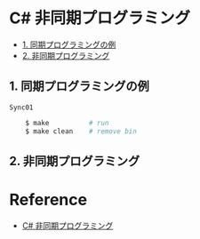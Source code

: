 <!--
 FileName:      readme
 Author:        8ucchiman
 CreatedDate:   2023-09-19 13:54:39
 LastModified:  2023-01-25 10:56:12 +0900
 Reference:     kindle
                https://www.amazon.co.jp/%E3%83%94%E3%83%BC%E3%82%B3%E3%83%83%E3%82%AF%E3%82%A2%E3%83%B3%E3%83%80%E3%83%BC%E3%82%BD%E3%83%B3-ebook/dp/B07H1RH33K/ref=rvi_sccl_2/358-3121246-3310550?pd_rd_w=gl9QB&content-id=amzn1.sym.a4dc92d7-7100-437e-b3e3-2349e8298523&pf_rd_p=a4dc92d7-7100-437e-b3e3-2349e8298523&pf_rd_r=RXWGRFCW08VJJ58DX7D7&pd_rd_wg=BSpCY&pd_rd_r=23b8bb7e-d924-456b-a014-8293f91cc20f&pd_rd_i=B07H1RH33K&psc=1
 Description:   ---
-->


# C\# 非同期プログラミング

- [1. 同期プログラミングの例](1-同期プログラミングの例)
- [2. 非同期プログラミング](2-非同期プログラミング)



## 1. 同期プログラミングの例
`Sync01`

```bash
    $ make          # run
    $ make clean    # remove bin
```


## 2. 非同期プログラミング


# Reference
- [C# 非同期プログラミング](https://www.amazon.co.jp/%E3%83%94%E3%83%BC%E3%82%B3%E3%83%83%E3%82%AF%E3%82%A2%E3%83%B3%E3%83%80%E3%83%BC%E3%82%BD%E3%83%B3-ebook/dp/B07H1RH33K/ref=rvi_sccl_2/358-3121246-3310550?pd_rd_w=gl9QB&content-id=amzn1.sym.a4dc92d7-7100-437e-b3e3-2349e8298523&pf_rd_p=a4dc92d7-7100-437e-b3e3-2349e8298523&pf_rd_r=RXWGRFCW08VJJ58DX7D7&pd_rd_wg=BSpCY&pd_rd_r=23b8bb7e-d924-456b-a014-8293f91cc20f&pd_rd_i=B07H1RH33K&psc=1)
